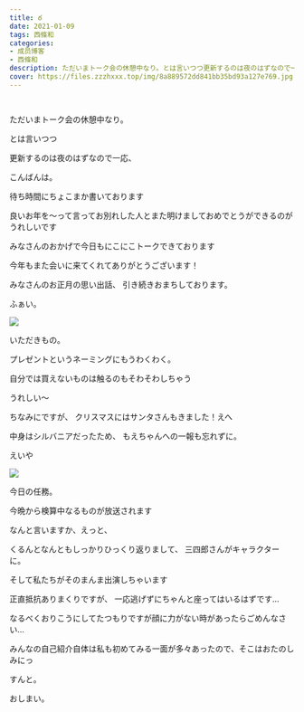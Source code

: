 ```yaml
---
title: ఠ
date: 2021-01-09
tags: 西條和
categories: 
- 成员博客
- 西條和
description: ただいまトーク会の休憩中なり。とは言いつつ更新するのは夜のはずなので一応、こんばんは。...
cover: https://files.zzzhxxx.top/img/8a889572dd841bb35bd93a127e769.jpg 
---
```


        ﻿
















ただいまトーク会の休憩中なり。
























とは言いつつ





更新するのは夜のはずなので一応、

こんばんは。


















待ち時間にちょこまか書いております













良いお年を〜って言ってお別れした人とまた明けましておめでとうができるのがうれしいです













みなさんのおかげで今日もにこにこトークできております






今年もまた会いに来てくれてありがとうございます！






みなさんのお正月の思い出話、
引き続きおまちしております。




















ふぁい。



![](https://files.zzzhxxx.top/img/8a889572dd841bb35bd93a127e769.jpg)












いただきもの。












プレゼントというネーミングにもうわくわく。













自分では買えないものは触るのもそわそわしちゃう












うれしい〜
















ちなみにですが、
クリスマスにはサンタさんもきました！えへ













中身はシルバニアだったため、
もえちゃんへの一報も忘れずに。





























えいや


![](https://files.zzzhxxx.top/img/8a889572dd841bb35bd93a127e769-01.jpg)




今日の任務。





今晩から検算中なるものが放送されます















なんと言いますか、えっと、





くるんとなんともしっかりひっくり返りまして、
三四郎さんがキャラクターに。




そして私たちがそのまんま出演しちゃいます


















正直抵抗ありまくりですが、
一応逃げずにちゃんと座ってはいるはずです…











なるべくおりこうにしてたつもりですが顔に力がない時があったらごめんなさい…












みんなの自己紹介自体は私も初めてみる一面が多々あったので、そこはおたのしみにっ


















すんと。












おしまい。


